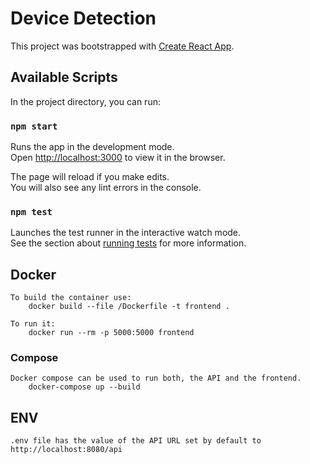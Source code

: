 # Device Detection

This project was bootstrapped with [Create React App](https://github.com/facebook/create-react-app).

## Available Scripts

In the project directory, you can run:

### `npm start`

Runs the app in the development mode.<br>
Open [http://localhost:3000](http://localhost:3000) to view it in the browser.

The page will reload if you make edits.<br>
You will also see any lint errors in the console.

### `npm test`

Launches the test runner in the interactive watch mode.<br>
See the section about [running tests](https://facebook.github.io/create-react-app/docs/running-tests) for more information.

## Docker
    To build the container use:
        docker build --file /Dockerfile -t frontend .

    To run it:
        docker run --rm -p 5000:5000 frontend

### Compose

    Docker compose can be used to run both, the API and the frontend.
        docker-compose up --build

## ENV

    .env file has the value of the API URL set by default to http://localhost:8080/api

